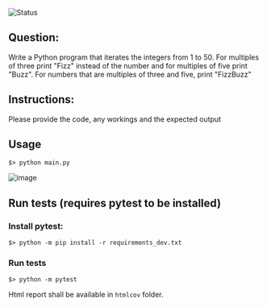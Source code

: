 ![Status](https://github.com/kguryanov/FizzBuzz/actions/workflows/flow.yml/badge.svg?branch=master)

## Question:
Write a Python program that iterates the integers from 1 to 50. For multiples of
three print "Fizz" instead of the number and for multiples of five print "Buzz". For
numbers that are multiples of three and five, print "FizzBuzz"

## Instructions:
Please provide the code, any workings and the expected output

## Usage 
<code>$> python main.py</code>

![image](https://github.com/kguryanov/FizzBuzz/assets/3843209/39582b31-0f87-48c1-8bc1-1ea8ff4affb6)


## Run tests (requires pytest to be installed)
### Install pytest:
<code>$> python -m pip install -r requirements_dev.txt</code>
### Run tests
<code>$> python -m pytest</code>

Html report shall be available in `htmlcov` folder. 

